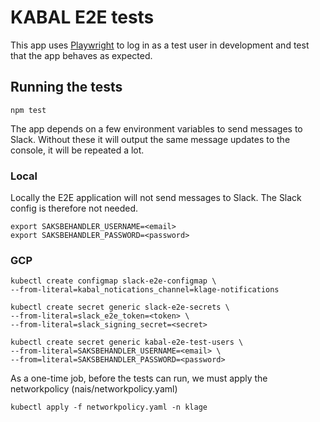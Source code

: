 # KABAL E2E tests
This app uses [Playwright](https://playwright.dev/) to log in as a test user in development and test that the app behaves as expected.

## Running the tests
`npm test`

The app depends on a few environment variables to send messages to Slack.
Without these it will output the same message updates to the console, it will be repeated a lot.

### Local
Locally the E2E application will not send messages to Slack. The Slack config is therefore not needed.

```
export SAKSBEHANDLER_USERNAME=<email>
export SAKSBEHANDLER_PASSWORD=<password>
```

### GCP
```
kubectl create configmap slack-e2e-configmap \
--from-literal=kabal_notications_channel=klage-notifications

kubectl create secret generic slack-e2e-secrets \
--from-literal=slack_e2e_token=<token> \
--from-literal=slack_signing_secret=<secret>

kubectl create secret generic kabal-e2e-test-users \
--from-literal=SAKSBEHANDLER_USERNAME=<email> \
--from=literal=SAKSBEHANDLER_PASSWORD=<password>
```

As a one-time job, before the tests can run, we must apply the networkpolicy (nais/networkpolicy.yaml)
```
kubectl apply -f networkpolicy.yaml -n klage
```
